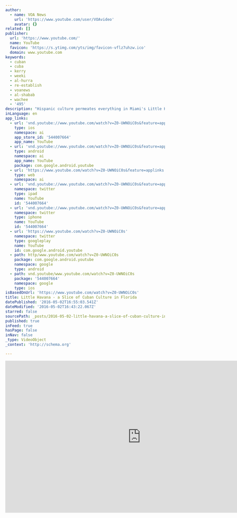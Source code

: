 ```yaml
---
author:
  - name: VOA News
    url: 'https://www.youtube.com/user/VOAvideo'
    avatar: {}
related: []
publisher:
  url: 'https://www.youtube.com/'
  name: YouTube
  favicon: 'https://s.ytimg.com/yts/img/favicon-vflz7uhzw.ico'
  domain: www.youtube.com
keywords:
  - cuban
  - cuba
  - kerry
  - weeki
  - al-hurra
  - re-establish
  - voanews
  - al-shabab
  - wachee
  - '495'
description: "Hispanic culture permeates everything in Miami's Little Havana area: elderly men playing dominoes as they discuss politics, cigar rollers deep at work, or Cuban exiles talking with presidential candidates at a Cuban coffee window. With the recent rapprochement between Cuba and United States, one can only expect stronger ties between South Florida and Cuba."
inLanguage: en
app_links:
  - url: 'vnd.youtube://www.youtube.com/watch?v=Z0-UWNOiC0s&feature=applinks'
    type: ios
    namespace: ai
    app_store_id: '544007664'
    app_name: YouTube
  - url: 'vnd.youtube://www.youtube.com/watch?v=Z0-UWNOiC0s&feature=applinks'
    type: android
    namespace: ai
    app_name: YouTube
    package: com.google.android.youtube
  - url: 'https://www.youtube.com/watch?v=Z0-UWNOiC0s&feature=applinks'
    type: web
    namespace: ai
  - url: 'vnd.youtube://www.youtube.com/watch?v=Z0-UWNOiC0s&feature=applinks'
    namespace: twitter
    type: ipad
    name: YouTube
    id: '544007664'
  - url: 'vnd.youtube://www.youtube.com/watch?v=Z0-UWNOiC0s&feature=applinks'
    namespace: twitter
    type: iphone
    name: YouTube
    id: '544007664'
  - url: 'https://www.youtube.com/watch?v=Z0-UWNOiC0s'
    namespace: twitter
    type: googleplay
    name: YouTube
    id: com.google.android.youtube
  - path: http/www.youtube.com/watch?v=Z0-UWNOiC0s
    package: com.google.android.youtube
    namespace: google
    type: android
  - path: vnd.youtube/www.youtube.com/watch?v=Z0-UWNOiC0s
    package: '544007664'
    namespace: google
    type: ios
isBasedOnUrl: 'https://www.youtube.com/watch?v=Z0-UWNOiC0s'
title: Little Havana - a Slice of Cuban Culture in Florida
datePublished: '2016-05-02T16:55:03.541Z'
dateModified: '2016-05-02T16:43:22.067Z'
starred: false
sourcePath: _posts/2016-05-02-little-havana-a-slice-of-cuban-culture-in-florida.md
published: true
inFeed: true
hasPage: false
inNav: false
_type: VideoObject
_context: 'http://schema.org'

---
```

<iframe src="https://cdn.embedly.com/widgets/media.html?src=https%3A%2F%2Fwww.youtube.com%2Fembed%2FZ0-UWNOiC0s%3Ffeature%3Doembed&amp;url=https%3A%2F%2Fwww.youtube.com%2Fwatch%3Fv%3DZ0-UWNOiC0s&amp;image=https%3A%2F%2Fi.ytimg.com%2Fvi%2FZ0-UWNOiC0s%2Fhqdefault.jpg&amp;key=b7d04c9b404c499eba89ee7072e1c4f7&amp;type=text%2Fhtml&amp;schema=youtube" width="854" height="480" scrolling="no" frameborder="0" allowfullscreen="" style=""></iframe>